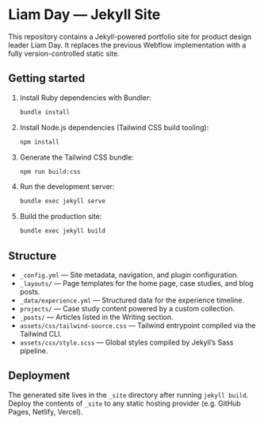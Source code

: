 # Liam Day — Jekyll Site

This repository contains a Jekyll-powered portfolio site for product design leader Liam Day. It replaces the previous
Webflow implementation with a fully version-controlled static site.

## Getting started

1. Install Ruby dependencies with Bundler:
   ```bash
   bundle install
   ```
2. Install Node.js dependencies (Tailwind CSS build tooling):
   ```bash
   npm install
   ```
3. Generate the Tailwind CSS bundle:
   ```bash
   npm run build:css
   ```
4. Run the development server:
   ```bash
   bundle exec jekyll serve
   ```
5. Build the production site:
   ```bash
   bundle exec jekyll build
   ```

## Structure

- `_config.yml` — Site metadata, navigation, and plugin configuration.
- `_layouts/` — Page templates for the home page, case studies, and blog posts.
- `_data/experience.yml` — Structured data for the experience timeline.
- `projects/` — Case study content powered by a custom collection.
- `_posts/` — Articles listed in the Writing section.
- `assets/css/tailwind-source.css` — Tailwind entrypoint compiled via the Tailwind CLI.
- `assets/css/style.scss` — Global styles compiled by Jekyll’s Sass pipeline.

## Deployment

The generated site lives in the `_site` directory after running `jekyll build`. Deploy the contents of `_site` to any
static hosting provider (e.g. GitHub Pages, Netlify, Vercel).
